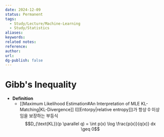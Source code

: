 ```yaml
---
date: 2024-12-09
status: Permanent
tags:
  - Study/Lecture/Machine-Learning
  - Study/Statistics
aliases: 
keywords: 
related notes: 
reference: 
author: 
url: 
dg-publish: false
---
```

# Gibb's Inequality
- **Definition**
	- [[Maximum Likelihood Estimation#An Interpretation of MLE KL-Matching|KL-Divergence]] ([[Entorpy|relative entropy]])가 항상 0 이상임을 보장하는 부등식
	  $$D_{\text{KL}}(p \parallel q) = \int p(x) \log \frac{p(x)}{q(x)} dx \geq 0$$
